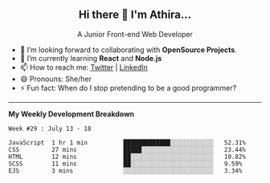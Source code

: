 
<h2 align="center">Hi there 👋 I'm Athira...</h2>
<p align="center">
  A Junior Front-end Web Developer
</p>

- 🔭 I’m looking forward to collaborating with **OpenSource Projects**.
- 🌱 I’m currently learning **React** and **Node.js**
- 📫 How to reach me: [Twitter](https://twitter.com/athira_tj) | [LinkedIn](https://www.linkedin.com/in/athiratj/)
- 😄 Pronouns: She/her
- ⚡ Fun fact: When do I stop pretending to be a good programmer?
<!--

Here are some ideas to get you started:

- 🔭 I’m currently working on ...
- 🌱 I’m currently learning 
- 🤔 I’m looking for help with ...
- 📫 How to reach me: 
- 😄 Pronouns: ...
- ⚡ Fun fact: ...
-->
-------

**My Weekly Development Breakdown**
<!--START_SECTION:waka-->
```text
Week #29 : July 13 - 18

JavaScript  1 hr 1 min          █████████████░░░░░░░░░░░░   52.31% 
CSS         27 mins             █████░░░░░░░░░░░░░░░░░░░░   23.44% 
HTML        12 mins             ██░░░░░░░░░░░░░░░░░░░░░░░   10.82% 
SCSS        11 mins             ██░░░░░░░░░░░░░░░░░░░░░░░   9.59% 
EJS         3 mins              ░░░░░░░░░░░░░░░░░░░░░░░░░   3.34%
```
<!--END_SECTION:waka-->

